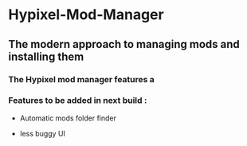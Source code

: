 # Hypixel-Mod-Manager
## The modern approach to managing mods and installing them

### The Hypixel mod manager features a 

### Features to be added in next build : 

* Automatic mods folder finder

* less buggy UI
